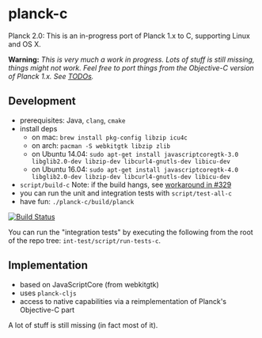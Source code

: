 # planck-c

Planck 2.0: This is an in-progress port of Planck 1.x to C, supporting Linux and OS X.

**Warning:** *This is very much a work in progress.  Lots of stuff is still missing, things might not work.  Feel free to port things from the Objective-C version of Planck 1.x. See [TODOs](https://github.com/mfikes/planck/wiki/Planck-C-TODOs).*

## Development

- prerequisites: Java, `clang`, `cmake`
- install deps
    - on mac: `brew install pkg-config libzip icu4c`
    - on arch: `pacman -S webkitgtk libzip zlib`
    - on Ubuntu 14.04: `sudo apt-get install javascriptcoregtk-3.0 libglib2.0-dev libzip-dev libcurl4-gnutls-dev libicu-dev`
    - on Ubuntu 16.04: `sudo apt-get install javascriptcoregtk-4.0 libglib2.0-dev libzip-dev libcurl4-gnutls-dev libicu-dev`
- `script/build-c` Note: if the build hangs, see [workaround in #329](https://github.com/mfikes/planck/issues/329#issuecomment-257116266)
- you can run the unit and integration tests with `script/test-all-c`
- have fun: `./planck-c/build/planck`


[![Build Status](https://travis-ci.org/mfikes/planck.svg?branch=master)](https://travis-ci.org/mfikes/planck)

You can run the "integration tests" by executing the following from the root of the repo tree: `int-test/script/run-tests-c`.

## Implementation

- based on JavaScriptCore (from webkitgtk)
- uses `planck-cljs`
- access to native capabilities via a reimplementation of
    Planck's Objective-C part

A lot of stuff is still missing (in fact most of it).
